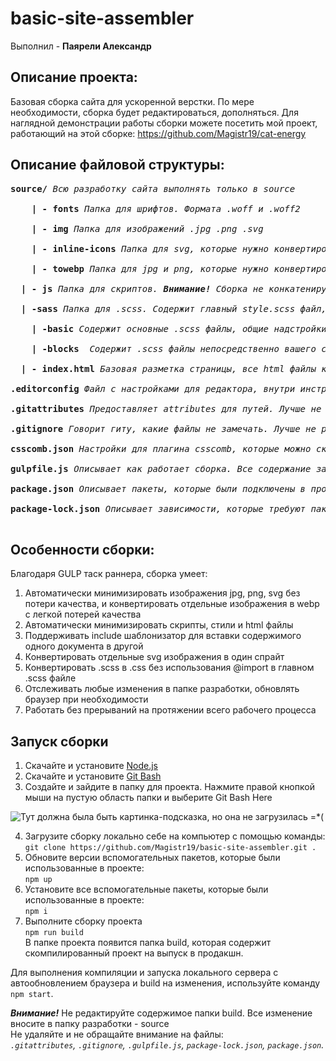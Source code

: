 # basic-site-assembler #
Выполнил - **Паярели Александр**

## Описание проекта:
Базовая сборка сайта для ускоренной верстки. По мере необходимости, сборка будет редактироваться, дополняться. Для наглядной демонстрации работы сборки можете посетить мой проект, работающий на этой сборке: https://github.com/Magistr19/cat-energy<br/>

## Описание файловой структуры:

<pre>
<b>source/</b> <i>Всю разработку сайта выполнять только в source</i><br/>
    <b>| - fonts</b> <i>Папка для шрифтов. Формата .woff и .woff2</i><br/>
    <b>| - img</b> <i>Папка для изображений .jpg .png .svg</i><br/>
    <b>| - inline-icons</b> <i>Папка для svg, которые нужно конвертировать в единный спрайт. После выполнения сборки, выдаст этот файл в папке build/img/sprite.svg</i><br/>
    <b>| - towebp</b> <i>Папка для jpg и png, которые нужно конвертировать в webp. После выполнения сборки, выдаст эти файлы в папке build/img/*.webp</i><br/>
  <b>| - js</b> <i>Папка для скриптов. <b>Внимание!</b> Сборка не конкатенирует отдельные JavaScript файлы в единный</i><br/>
  <b>| -sass</b> <i>Папка для .scss. Содержит главный style.scss файл, где подключен нормалайзер, переменные, примеси и scaffolding(подключение шрифтов, задание уникальных классов и общие надстройки страницы). <b>Внимание!</b> Не нужно подключать через @import .scss файлы из папки blocks в style.scss. Сборка сделает это за вас</i><br/>
    <b>| -basic</b> <i>Содержит основные .scss файлы, общие надстройки страниц. Нужно вручную подключать их в style.scss, порядок подключения важен</i><br/>
    <b>| -blocks</b>  <i>Содержит .scss файлы непосредственно вашего сайта. Важно понимать, что при верстке по БЭМ их порядок подключения не важен, соответственно сборщик сам их сконкантенирует</i><br/>
  <b>| - index.html</b> <i>Базовая разметка страницы, все html файлы кидать в корень папки source</i><br/>
<b>.editorconfig</b> <i>Файл с настройками для редактора, внутри инструкция как его подключить</i><br/>
<b>.gitattributes</b> <i>Предоставляет attributes для путей. Лучше не редактировать его</i><br/>
<b>.gitignore</b> <i>Говорит гиту, какие файлы не замечать. Лучше не редактировать его</i><br/>
<b>csscomb.json</b> <i>Настройки для плагина csscomb, которые можно скачать в любой популярный редактор. Автоматически подключается после установки csscomb</i><br/>
<b>gulpfile.js</b> <i>Описывает как работает сборка. Все содержание закомментированно, чтобы легко можно было туда залезть и поменять на свой вкус что-то</i><br/>
<b>package.json</b> <i>Описывает пакеты, которые были подключены в проект</i><br/>
<b>package-lock.json</b> <i>Описывает зависимости, которые требуют пакеты из package.json. Лучше не редактировать его</i><br/>
</pre>

## Особенности сборки:
Благодаря GULP таск раннера, сборка умеет:
1) Автоматически минимизировать изображения jpg, png, svg без потери качества, и конвертировать отдельные изображения в webp с легкой потерей качества
2) Автоматически минимизировать скрипты, стили и html файлы 
3) Поддерживать include шаблонизатор для вставки содержимого одного документа в другой
4) Конвертировать отдельные svg изображения в один спрайт
5) Конвертировать .scss в .css без использования @import в главном .scss файле
6) Отслеживать любые изменения в папке разработки, обновлять браузер при необходимости
7) Работать без прерываний на протяжении всего рабочего процесса


## Запуск сборки

1) Скачайте и установите [Node.js](https://nodejs.org/en/ "Ссылка на оф. сайт Node.js")
2) Скачайте и установите [Git Bash](https://git-scm.com/downloads "Ссылка на скачку Git Bash")
3) Создайте и зайдите в папку для проекта. Нажмите правой кнопкой мыши на пустую область папки и выберите Git Bash Here

![Тут должна была быть картинка-подсказка, но она не загрузилась =*(](https://a.radikal.ru/a27/1810/e3/039fb460e246.png)

4) Загрузите сборку локально себе на компьютер с помощью команды:<br/>
`git clone https://github.com/Magistr19/basic-site-assembler.git .`
5) Обновите версии вспомогательных пакетов, которые были использованные в проекте:<br/>
`npm up`
6) Установите все вспомогательные пакеты, которые были использованные в проекте:<br/>
`npm i`
7) Выполните сборку проекта <br/>
`npm run build`<br/>
В папке проекта появится папка build, которая содержит скомпилированный проект на выпуск в продакшн.<br/>

Для выполнения компиляции и запуска локального сервера с автообновлением браузера и build на изменения, используйте команду `npm start`.<br/>

___Внимание!___ Не редактируйте содержимое папки build. Все изменение вносите в папку разработки - source<br/>
Не удаляйте и не обращайте внимание на файлы:<br/>
_`.gitattributes`, `.gitignore`, `.gulpfile.js`, `package-lock.json`, `package.json`._
